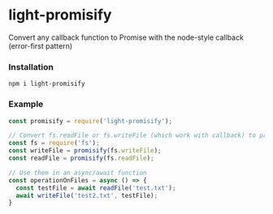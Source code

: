 # light-promisify
Convert any callback function to Promise with the node-style callback (error-first pattern)

### Installation
```
npm i light-promisify
```

### Example
```javascript
const promisify = require('light-promisify');

// Convert fs.readFile or fs.writeFile (which work with callback) to promise
const fs = require('fs');
const writeFile = promisify(fs.writeFile);
const readFile = promisify(fs.readFile);

// Use them in an async/await function
const operationOnFiles = async () => {
  const testFile = await readFile('test.txt');
  await writeFile('test2.txt', testFile);
}
```

